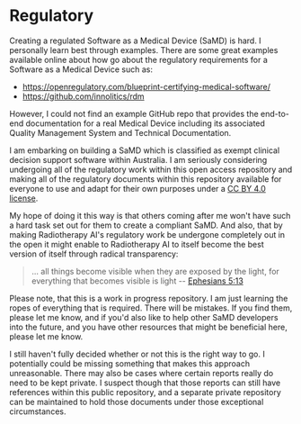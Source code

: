 # Regulatory

Creating a regulated Software as a Medical Device (SaMD) is hard. I personally
learn best through examples. There are some great examples available online
about how go about the regulatory requirements for a Software as a Medical
Device such as:

- https://openregulatory.com/blueprint-certifying-medical-software/
- https://github.com/innolitics/rdm

However, I could not find an example GitHub repo that provides the end-to-end
documentation for a real Medical Device including its associated Quality
Management System and Technical Documentation.

I am embarking on building a SaMD which is classified as exempt clinical
decision support software within Australia. I am seriously considering
undergoing all of the regulatory work within this open access repository and
making all of the regulatory documents within this repository available for
everyone to use and adapt for their own purposes under a [CC BY 4.0
license](https://github.com/RadiotherapyAI/regulatory/blob/main/LICENSE).

My hope of doing it this way is that others coming after me won't have such a
hard task set out for them to create a compliant SaMD. And also, that by making
Radiotherapy AI's regulatory work be undergone completely out in the open it
might enable to Radiotherapy AI to itself become the best version of itself
through radical transparency:

> ... all things become visible when they are exposed by the light, for
> everything that becomes visible is light -- [Ephesians
> 5:13](https://www.biblewebapp.com/study/?v1=EP5_13)

Please note, that this is a work in progress repository. I am just learning the
ropes of everything that is required. There will be mistakes. If you find them,
please let me know, and if you'd also like to help other SaMD developers into
the future, and you have other resources that might be beneficial here, please
let me know.

I still haven't fully decided whether or not this is the right way to go. I
potentially could be missing something that makes this approach unreasonable.
There may also be cases where certain reports really do need to be kept
private. I suspect though that those reports can still have references within
this public repository, and a separate private repository can be maintained to
hold those documents under those exceptional circumstances.
